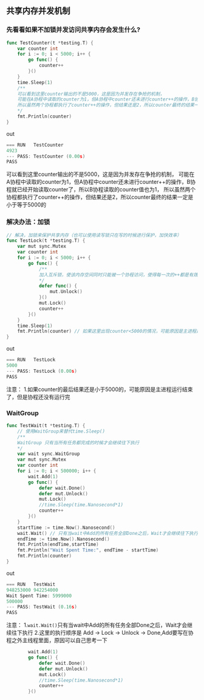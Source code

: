 ## 共享内存并发机制

### 先看看如果不加锁并发访问共享内存会发生什么?
```go
func TestCounter(t *testing.T) {
	var counter int
	for i := 0; i < 5000; i++ {
		go func() {
			counter++
		}()
	}
	time.Sleep(1)
	/**
	可以看到这里counter输出的不是5000，这是因为并发存在争抢的机制，
	可能在A协程中读取的counter为1，但A协程中counter还未进行counter++的操作，B协程就已经开始读取counter了，所以B协程读取的counter值也为1，
	所以虽然两个协程都执行了counter++的操作，但结果还是2，所以counter最终的结果一定是小于等于5000的
	*/
	fmt.Println(counter)
}
```
out 
```go
=== RUN   TestCounter
4923
--- PASS: TestCounter (0.00s)
PASS
```
可以看到这里counter输出的不是5000，这是因为并发存在争抢的机制，
可能在A协程中读取的counter为1，但A协程中counter还未进行counter++的操作，B协程就已经开始读取counter了，所以B协程读取的counter值也为1，
所以虽然两个协程都执行了counter++的操作，但结果还是2，所以counter最终的结果一定是小于等于5000的

### 解决办法：加锁
```go
// 解决，加锁来保护共享内存（也可以使用读写锁只在写的时候进行保护，加快效率）
func TestLock(t *testing.T) {
	var mut sync.Mutex
	var counter int
	for i := 0; i < 5000; i++ {
		go func() {
			/**
			加入互斥锁，使该内存空间同时只能被一个协程访问，使得每一次的++都是有效的
			*/
			defer func() {
				mut.Unlock()
			}()
			mut.Lock()
			counter++
		}()
	}
	time.Sleep(1)
	fmt.Println(counter) // 如果这里出现counter<5000的情况，可能原因是主进程运行结束了，但是协程还没有运行完
}
```
out
```go
=== RUN   TestLock
5000
--- PASS: TestLock (0.00s)
PASS
```
注意：
1.如果counter的最后结果还是小于5000的，可能原因是主进程运行结束了，但是协程还没有运行完

### WaitGroup
```go
func TestWait(t *testing.T) {
	// 使用WaitGroup来替代time.Sleep()
	/**
	WaitGroup 只有当所有任务都完成的时候才会继续往下执行
	*/
	var wait sync.WaitGroup
	var mut sync.Mutex
	var counter int
	for i := 0; i < 500000; i++ {
        wait.Add(1)
		go func() {
			defer wait.Done()
			defer mut.Unlock()
			mut.Lock()
			//time.Sleep(time.Nanosecond*1)
			counter++
		}()
	}
	startTime := time.Now().Nanosecond()
	wait.Wait() // 只有当wait中Add的所有任务全部Done之后，Wait才会继续往下执行
	endTime := time.Now().Nanosecond()
	fmt.Println(endTime,startTime)
	fmt.Println("Wait Spent Time:", endTime - startTime)
	fmt.Println(counter)
}
```
out
```go
=== RUN   TestWait
948253000 942254000
Wait Spent Time: 5999000
500000
--- PASS: TestWait (0.16s)
PASS
```
注意：
1.`wait.Wait()`只有当wait中Add的所有任务全部Done之后，Wait才会继续往下执行
2.这里的执行顺序是 Add -> Lock -> Unlock -> Done,Add要写在协程之外主线程里面，原因可以自己思考一下
```go
        wait.Add(1)
		go func() {
			defer wait.Done()
			defer mut.Unlock()
			mut.Lock()
			//time.Sleep(time.Nanosecond*1)
			counter++
		}()
```